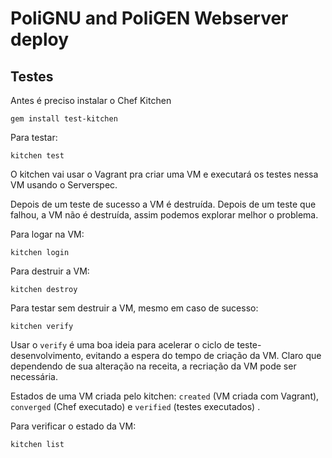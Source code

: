 # PoliGNU and PoliGEN Webserver deploy

## Testes

Antes é preciso instalar o Chef Kitchen

```gem install test-kitchen```

Para testar:

```kitchen test```

O kitchen vai usar o Vagrant pra criar uma VM e executará os testes nessa VM usando o Serverspec.

Depois de um teste de sucesso a VM é destruída. Depois de um teste que falhou, a VM não é destruída, assim podemos explorar melhor o problema.

Para logar na VM:

```kitchen login```

Para destruir a VM:

```kitchen destroy```

Para testar sem destruir a VM, mesmo em caso de sucesso:

```kitchen verify```

Usar o ```verify``` é uma boa ideia para acelerar o ciclo de teste-desenvolvimento, evitando a espera do tempo de criação da VM. Claro que dependendo de sua alteração na receita, a recriação da VM pode ser necessária.

Estados de uma VM criada pelo kitchen: ```created``` (VM criada com Vagrant), ```converged``` (Chef executado) e ```verified``` (testes executados) . 

Para verificar o estado da VM:

```kitchen list```
